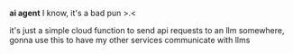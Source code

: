 **ai agent**
I know, it's a bad pun >.<

it's just a simple cloud function to send api requests to an llm somewhere,
gonna use this to have my other services communicate with llms
